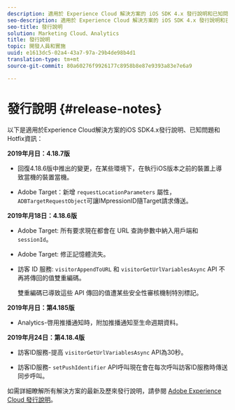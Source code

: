 ```yaml
---
description: 適用於 Experience Cloud 解決方案的 iOS SDK 4.x 發行說明和已知問題。
seo-description: 適用於 Experience Cloud 解決方案的 iOS SDK 4.x 發行說明和已知問題。
seo-title: 發行說明
solution: Marketing Cloud、Analytics
title: 發行說明
topic: 開發人員和實施
uuid: e1613dc5-02a4-43a7-97a-29b4de98b4d1
translation-type: tm+mt
source-git-commit: 80a60276f9926177c8958b8e87e9393a83e7e6a9

---
```



# 發行說明 {#release-notes}

以下是適用於Experience Cloud解決方案的iOS SDK4.x發行說明、已知問題和Hotfix資訊：

**2019年月日：4.18.7版**

* 回復4.18.6版中推出的變更，在某些環境下，在執行iOS版本之前的裝置上導致當機的裝置當機。

* Adobe Target：新增 `requestLocationParameters` 屬性， `ADBTargetRequestObject`可讓IMpressionID隨Target請求傳送。

**2019年月18日：4.18.6版**

* Adobe Target: 所有要求現在都會在 URL 查詢參數中納入用戶端和 `sessionId`。
* Adobe Target: 修正記憶體流失。
* 訪客 ID 服務: `visitorAppendToURL` 和 `visitorGetUrlVariablesAsync` API 不再將傳回的值雙重編碼。

   雙重編碼已導致這些 API 傳回的值遭某些安全性審核機制特別標記。

**2019年月日：第4.185版**

* Analytics-啓用推播通知時，附加推播通知至生命週期資料。

**2019年月24日：第4.18.4版**

* 訪客ID服務-提高
   `visitorGetUrlVariablesAsync` API為30秒。

* 訪客ID服務- `setPushIdentifier` API呼叫現在會在每次呼叫訪客ID服務時傳送同步呼叫。

如需詳細瞭解所有解決方案的最新及歷來發行說明，請參閱 [Adobe Experience Cloud 發行說明](https://marketing.adobe.com/resources/help/en_US/whatsnew/)。
